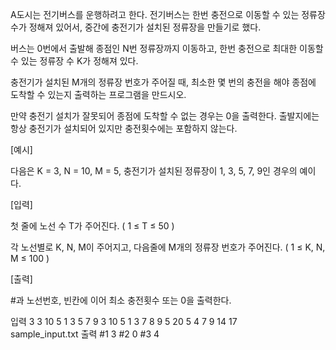 A도시는 전기버스를 운행하려고 한다. 전기버스는 한번 충전으로 이동할 수 있는 정류장 수가 정해져 있어서, 중간에 충전기가 설치된 정류장을 만들기로 했다.

버스는 0번에서 출발해 종점인 N번 정류장까지 이동하고, 한번 충전으로 최대한 이동할 수 있는 정류장 수 K가 정해져 있다.

충전기가 설치된 M개의 정류장 번호가 주어질 때, 최소한 몇 번의 충전을 해야 종점에 도착할 수 있는지 출력하는 프로그램을 만드시오.

만약 충전기 설치가 잘못되어 종점에 도착할 수 없는 경우는 0을 출력한다. 출발지에는 항상 충전기가 설치되어 있지만 충전횟수에는 포함하지 않는다.
 


[예시]



다음은 K = 3, N = 10, M = 5, 충전기가 설치된 정류장이 1, 3, 5, 7, 9인 경우의 예이다.

 

[입력]
 

첫 줄에 노선 수 T가 주어진다.  ( 1 ≤ T ≤ 50 )


각 노선별로 K, N, M이 주어지고, 다음줄에 M개의 정류장 번호가 주어진다. ( 1 ≤ K, N, M ≤ 100 )
 

[출력]


#과 노선번호, 빈칸에 이어 최소 충전횟수 또는 0을 출력한다.

입력
3
3 10 5
1 3 5 7 9
3 10 5
1 3 7 8 9
5 20 5
4 7 9 14 17	 
sample_input.txt
출력
#1 3
#2 0
#3 4